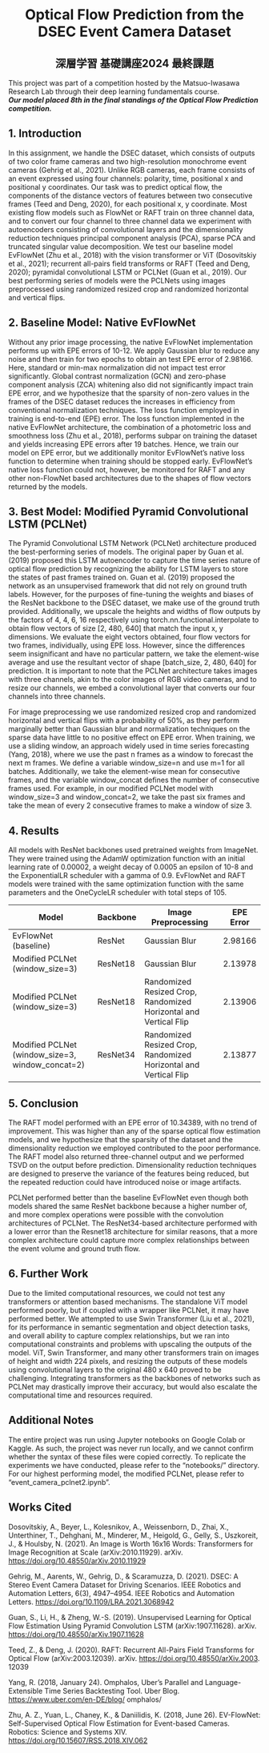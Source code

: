 <h1 align="center">Optical Flow Prediction from the DSEC Event Camera Dataset</h1>
<h2 align="center">深層学習 基礎講座2024 最終課題</h2>


This project was part of a competition hosted by the Matsuo-Iwasawa Research Lab through their deep learning fundamentals course. <br> ***Our model placed 8th in the final standings of the Optical Flow Prediction competition.***

## 1. Introduction

In this assignment, we handle the DSEC dataset, which consists of outputs of two color frame cameras and two high-resolution monochrome event cameras (Gehrig et al., 2021). Unlike RGB cameras, each frame consists of an event expressed using four channels: polarity, time, positional x and positional y coordinates. Our task was to predict optical flow, the components of the distance vectors of features between two consecutive frames (Teed and Deng, 2020), for each positional x, y coordinate. Most existing flow models such as FlowNet or RAFT train on three channel data, and to convert our four channel to three channel data we experiment with autoencoders consisting of convolutional layers and the dimensionality reduction techniques principal component analysis (PCA), sparse PCA and truncated singular value decomposition. We test our baseline model EvFlowNet (Zhu et al., 2018) with the vision transformer or ViT (Dosovitskiy et al., 2021); recurrent all-pairs field transforms or RAFT (Teed and Deng, 2020); pyramidal convolutional LSTM or PCLNet (Guan et al., 2019). Our best performing series of models were the PCLNets using images preprocessed using randomized resized crop and randomized horizontal and vertical flips.

## 2. Baseline Model: Native EvFlowNet

Without any prior image processing, the native EvFlowNet implementation performs up with EPE errors of 10-12. We apply Gaussian blur to reduce any noise and then train for two epochs to obtain an test EPE error of 2.98166. Here, standard or min-max normalization did not impact test error significantly. Global contrast normalization (GCN) and zero-phase component analysis (ZCA) whitening also did not significantly impact train EPE error, and we hypothesize that the sparsity of non-zero values in the frames of the DSEC dataset reduces the increases in efficiency from conventional normalization techniques. The loss function employed in training is end-to-end (EPE) error. The loss function implemented in the native EvFlowNet architecture, the combination of a photometric loss and smoothness loss (Zhu et al., 2018), performs subpar on training the dataset and yields increasing EPE errors after 19 batches. Hence, we train our model on EPE error, but we additionally monitor EvFlowNet’s native loss function to determine when training should be stopped early. EvFlowNet’s native loss function could not, however, be monitored for RAFT and any other non-FlowNet based architectures due to the shapes of flow vectors returned by the models.

## 3. Best Model: Modified Pyramid Convolutional LSTM (PCLNet)

The Pyramid Convolutional LSTM Network (PCLNet) architecture produced the best-performing series of models. The original paper by Guan et al. (2019) proposed this LSTM autoencoder to capture the time series nature of optical flow prediction by recognizing the ability for LSTM layers to store the states of past frames trained on. Guan et al. (2019) proposed the network as an unsupervised framework that did not rely on ground truth labels. However, for the purposes of fine-tuning the weights and biases of the ResNet backbone to the DSEC dataset, we make use of the ground truth provided. Additionally, we upscale the heights and widths of flow outputs by the factors of 4, 4, 6, 16 respectively using torch.nn.functional.interpolate to obtain flow vectors of size [2, 480, 640] that match the input x, y dimensions. We evaluate the eight vectors obtained, four flow vectors for two frames, individually, using EPE loss. However, since the differences seem insignificant and have no particular pattern, we take the element-wise average and use the resultant vector of shape [batch_size, 2, 480, 640] for prediction. It is important to note that the PCLNet architecture takes images with three channels, akin to the color images of RGB video cameras, and to resize our channels, we embed a convolutional layer that converts our four channels into three channels.

For image preprocessing we use randomized resized crop and randomized horizontal and vertical flips with a probability of 50%, as they perform marginally better than Gaussian blur and normalization techniques on the sparse data have little to no positive effect on EPE error. When training, we use a sliding window, an approach widely used in time series forecasting (Yang, 2018), where we use the past n frames as a window to forecast the next m frames. We define a variable window_size=n and use m=1 for all batches. Additionally, we take the element-wise mean for consecutive frames, and the variable window_concat defines the number of consecutive frames used. For example, in our modified PCLNet model with window_size=3 and window_concat=2, we take the past six frames and take the mean of every 2 consecutive frames to make a window of size 3.

## 4. Results

All models with ResNet backbones used pretrained weights from ImageNet. They were trained using the AdamW optimization function with an initial learning rate of 0.00002, a weight decay of 0.0005 an epsilon of 10-8 and the ExponentialLR scheduler with a gamma of 0.9. EvFlowNet and RAFT models were trained with the same optimization function with the same parameters and the OneCycleLR scheduler with total steps of 105.

| Model                                   | Backbone   | Image Preprocessing                                                              | EPE Error |
|-----------------------------------------|------------|----------------------------------------------------------------------------------|-----------|
| EvFlowNet (baseline)                    | ResNet     | Gaussian Blur                                                                    | 2.98166   |
| Modified PCLNet<br>(window_size=3)         | ResNet18   | Gaussian Blur                                                                    | 2.13978   |
| Modified PCLNet<br>(window_size=3)         | ResNet18   | Randomized Resized Crop, Randomized Horizontal and Vertical Flip                 | 2.13906   |
| Modified PCLNet<br>(window_size=3, window_concat=2) | ResNet34   | Randomized Resized Crop, Randomized Horizontal and Vertical Flip                 | 2.13877   |

<!-- <table style="margin: auto;  width: 80%;">
  <thead>
    <tr>
      <th style="padding: 8px;">Model</th>
      <th style="padding: 8px; text-align: center;">Backbone</th>
      <th style="padding: 8px;">Image Preprocessing</th>
      <th style="padding: 8px; text-align: center;">EPE Error</th>
    </tr>
  </thead>
  <tbody>
    <tr>
      <td style="padding: 8px;">EvFlowNet (baseline)</td>
      <td style="padding: 8px; text-align: center;">ResNet</td>
      <td style="padding: 8px;">Gaussian Blur</td>
      <td style="padding: 8px; text-align: center;">2.98166</td>
    </tr>
    <tr>
      <td style="padding: 8px;">Modified PCLNet<br>(window_size=3)</td>
      <td style="padding: 8px; text-align: center;">ResNet18</td>
      <td style="padding: 8px;">Gaussian Blur</td>
      <td style="padding: 8px; text-align: center;">2.13978</td>
    </tr>
    <tr>
      <td style="padding: 8px;">Modified PCLNet<br>(window_size=3)</td>
      <td style="padding: 8px text-align: center;">ResNet18</td>
      <td style="padding: 8px;">Randomized Resized Crop, Randomized Horizontal and Vertical Flip</td>
      <td style="padding: 8px; text-align: center;">2.13906</td>
    </tr>
    <tr>
      <td style="padding: 8px;">Modified PCLNet<br>(window_size=3, window_concat=2)</td>
      <td style="padding: 8px; text-align: center;">ResNet34</td>
      <td style="padding: 8px;">Randomized Resized Crop, Randomized Horizontal and Vertical Flip</td>
      <td style="padding: 8px; text-align: center;">2.13877</td>
    </tr>
  </tbody>
</table> -->


## 5. Conclusion

The RAFT model performed with an EPE error of 10.34389, with no trend of improvement. This was higher than any of the sparse optical flow estimation models, and we hypothesize that the sparsity of the dataset and the dimensionality reduction we employed contributed to the poor performance. The RAFT model also returned three-channel output and we performed TSVD on the output before prediction. Dimensionality reduction techniques are designed to preserve the variance of the features being reduced, but the repeated reduction could have introduced noise or image artifacts. 

PCLNet performed better than the baseline EvFlowNet even though both models shared the same ResNet backbone because a higher number of, and more complex operations were possible with the convolution architectures of PCLNet. The ResNet34-based architecture performed with a lower error than the Resnet18 architecture for similar reasons, that a more complex architecture could capture more complex relationships between the event volume and ground truth flow.

## 6. Further Work

Due to the limited computational resources, we could not test any transformers or attention based mechanisms. The standalone ViT model performed poorly, but if coupled with a wrapper like PCLNet, it may have performed better. We attempted to use Swin Transformer (Liu et al., 2021), for its performance in semantic segmentation and object detection tasks, and overall ability to capture complex relationships, but we ran into computational constraints and problems with upscaling the outputs of the model. ViT, Swin Transformer, and many other transformers train on images of height and width 224 pixels, and resizing the outputs of these models using convolutional layers to the original 480 x 640 proved to be challenging. Integrating transformers as the backbones of networks such as PCLNet may drastically improve their accuracy, but would also escalate the computational time and resources required. 

## Additional Notes

The entire project was run using Jupyter notebooks on Google Colab or Kaggle. As such, the project was never run locally, and we cannot confirm whether the syntax of these files were copied correctly. To replicate the experiments we have conducted, please refer to the “notebooks/” directory. For our highest performing model, the modified PCLNet, please refer to “event_camera_pclnet2.ipynb”.

## Works Cited

Dosovitskiy, A., Beyer, L., Kolesnikov, A., Weissenborn, D., Zhai, X., Unterthiner, T., Dehghani, M., Minderer, M., Heigold, G., Gelly, S., Uszkoreit, 
  J., & Houlsby, N. (2021). An Image is Worth 16x16 Words: Transformers for Image Recognition at Scale (arXiv:2010.11929). arXiv. https://doi.org/10.48550/arXiv.2010.11929

Gehrig, M., Aarents, W., Gehrig, D., & Scaramuzza, D. (2021). DSEC: A Stereo Event Camera Dataset for Driving Scenarios. IEEE Robotics and Automation 
  Letters, 6(3), 4947–4954. IEEE Robotics and Automation Letters. https://doi.org/10.1109/LRA.2021.3068942

Guan, S., Li, H., & Zheng, W.-S. (2019). Unsupervised Learning for Optical Flow Estimation Using Pyramid Convolution LSTM (arXiv:1907.11628). arXiv. 
  https://doi.org/10.48550/arXiv.1907.11628

Teed, Z., & Deng, J. (2020). RAFT: Recurrent All-Pairs Field Transforms for Optical Flow (arXiv:2003.12039). arXiv. https://doi.org/10.48550/arXiv.2003.
  12039

Yang, R. (2018, January 24). Omphalos, Uber’s Parallel and Language-Extensible Time Series Backtesting Tool. Uber Blog. https://www.uber.com/en-DE/blog/
  omphalos/

Zhu, A. Z., Yuan, L., Chaney, K., & Daniilidis, K. (2018, June 26). EV-FlowNet: Self-Supervised Optical Flow Estimation for Event-based Cameras. 
  Robotics: Science and Systems XIV. https://doi.org/10.15607/RSS.2018.XIV.062
